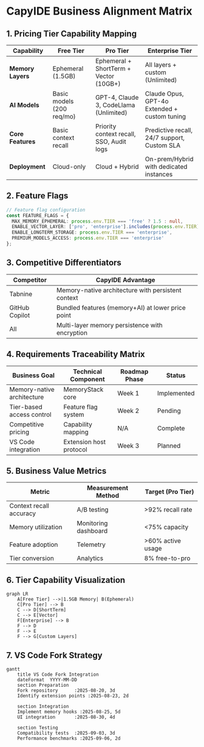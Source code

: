 # CapyIDE Business Alignment Matrix

## 1. Pricing Tier Capability Mapping

| Capability | Free Tier | Pro Tier | Enterprise Tier |
|------------|-----------|----------|-----------------|
| **Memory Layers** | Ephemeral (1.5GB) | Ephemeral + ShortTerm + Vector (10GB+) | All layers + custom (Unlimited) |
| **AI Models** | Basic models (200 req/mo) | GPT-4, Claude 3, CodeLlama (Unlimited) | Claude Opus, GPT-4o Extended + custom tuning |
| **Core Features** | Basic context recall | Priority context recall, SSO, Audit logs | Predictive recall, 24/7 support, Custom SLA |
| **Deployment** | Cloud-only | Cloud + Hybrid | On-prem/Hybrid with dedicated instances |

## 2. Feature Flags

```typescript
// Feature flag configuration
const FEATURE_FLAGS = {
  MAX_MEMORY_EPHEMERAL: process.env.TIER === 'free' ? 1.5 : null,
  ENABLE_VECTOR_LAYER: ['pro', 'enterprise'].includes(process.env.TIER),
  ENABLE_LONGTERM_STORAGE: process.env.TIER === 'enterprise',
  PREMIUM_MODELS_ACCESS: process.env.TIER === 'enterprise'
};
```

## 3. Competitive Differentiators

| Competitor | CapyIDE Advantage |
|------------|-------------------|
| Tabnine | Memory-native architecture with persistent context |
| GitHub Copilot | Bundled features (memory+AI) at lower price point |
| All | Multi-layer memory persistence with encryption |

## 4. Requirements Traceability Matrix

| Business Goal | Technical Component | Roadmap Phase | Status |
|---------------|---------------------|---------------|--------|
| Memory-native architecture | MemoryStack core | Week 1 | Implemented |
| Tier-based access control | Feature flag system | Week 2 | Pending |
| Competitive pricing | Capability mapping | N/A | Complete |
| VS Code integration | Extension host protocol | Week 3 | Planned |

## 5. Business Value Metrics

| Metric | Measurement Method | Target (Pro Tier) |
|--------|--------------------|-------------------|
| Context recall accuracy | A/B testing | >92% recall rate |
| Memory utilization | Monitoring dashboard | <75% capacity |
| Feature adoption | Telemetry | >60% active usage |
| Tier conversion | Analytics | 8% free-to-pro |

## 6. Tier Capability Visualization

```mermaid
graph LR
    A[Free Tier] -->|1.5GB Memory| B(Ephemeral)
    C[Pro Tier] --> B
    C --> D[ShortTerm]
    C --> E[Vector]
    F[Enterprise] --> B
    F --> D
    F --> E
    F --> G[Custom Layers]
```

## 7. VS Code Fork Strategy

```mermaid
gantt
    title VS Code Fork Integration
    dateFormat  YYYY-MM-DD
    section Preparation
    Fork repository      :2025-08-20, 3d
    Identify extension points :2025-08-23, 2d
    
    section Integration
    Implement memory hooks :2025-08-25, 5d
    UI integration       :2025-08-30, 4d
    
    section Testing
    Compatibility tests  :2025-09-03, 3d
    Performance benchmarks :2025-09-06, 2d